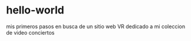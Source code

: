 # hello-world
mis primeros pasos en busca de un sitio web VR dedicado a mi coleccion de video conciertos
